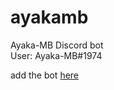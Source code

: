 # ayakamb
Ayaka-MB Discord bot\
User: Ayaka-MB#1974

add the bot [here](https://prof-rrryfoo.tk/mbrdc)
